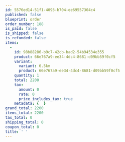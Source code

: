 ```yaml
---
id: 5576ed14-51f1-4093-b704-ee69557304c4
published: false
blueprint: order
order_number: 188
is_paid: false
is_shipped: false
is_refunded: false
items:
  -
    id: 98b88286-b9c7-42cb-bad2-54b94534e355
    product: 66e767a9-ee34-4dc4-8681-d09bb59f0cf5
    variant:
      variant: 6.5km
      product: 66e767a9-ee34-4dc4-8681-d09bb59f0cf5
    quantity: 1
    total: 2200
    tax:
      amount: 0
      rate: 0
      price_includes_tax: true
    metadata: {  }
grand_total: 2200
items_total: 2200
tax_total: 0
shipping_total: 0
coupon_total: 0
title: ' '
---
```

